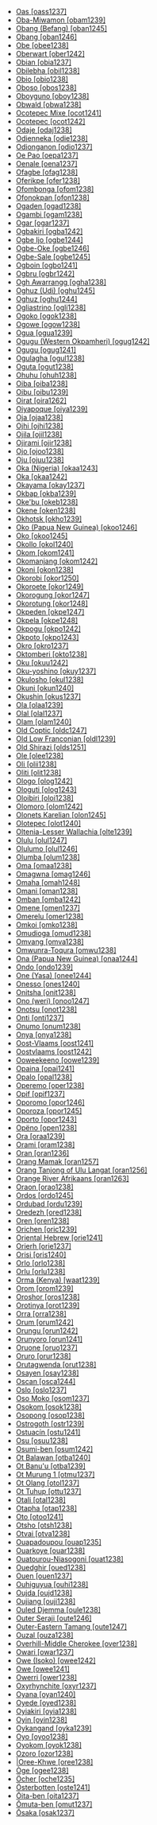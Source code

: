 - [Oas [oass1237]](tree/aust1307/nucl1752/mala1545/grea1284/cent2246/biko1240/inla1266/alba1269/oass1237/oas.oass1237.ini)
- [Oba-Miwamon [obam1239]](tree/anim1240/mari1437/yaqa1245/yaqa1246/obam1239/obamiwamon.obam1239.ini)
- [Obang (Befang) [oban1245]](tree/atla1278/volt1241/benu1247/bant1294/sout3152/wide1239/befa1241/oban1245/obangbefang.oban1245.ini)
- [Obang [oban1246]](tree/atla1278/volt1241/benu1247/bant1294/sout3152/ekoi1237/ekoi1236/ejag1240/ejag1241/ejag1239/east2411/oban1246/obang.oban1246.ini)
- [Obe [obee1238]](tree/atla1278/volt1241/benu1247/bant1294/sout3152/bend1256/putu1241/obee1238/obe.obee1238.ini)
- [Oberwart [ober1242]](tree/ural1272/hung1274/ober1242/oberwart.ober1242.ini)
- [Obian [obia1237]](tree/aust1307/nucl1752/mala1545/grea1283/sama1302/sulu1242/inne1244/sout2918/obia1237/obian.obia1237.ini)
- [Obilebha [obil1238]](tree/cent2225/moru1252/cent2043/logo1259/obil1238/obilebha.obil1238.ini)
- [Obio [obio1238]](tree/atla1278/volt1241/benu1247/igbo1258/igbo1259/ikwe1242/obio1238/obio.obio1238.ini)
- [Oboso [obos1238]](tree/atla1278/volt1241/benu1247/bant1294/sout3152/bend1256/putu1241/obos1238/oboso.obos1238.ini)
- [Oboyguno [oboy1238]](tree/afro1255/chad1250/east2632/east2633/east2709/dang1275/dang1276/bidi1241/oboy1238/oboyguno.oboy1238.ini)
- [Obwald [obwa1238]](tree/indo1319/germ1287/nort3152/west2793/high1286/midd1349/mode1258/uppe1397/alem1243/swis1247/obwa1238/obwald.obwa1238.ini)
- [Ocotepec Mixe [ocot1241]](tree/mixe1284/mixe1286/oaxa1241/lowl1268/lowl1269/midl1241/juqu1238/ocot1241/ocotepecmixe.ocot1241.ini)
- [Ocotepec [ocot1242]](tree/mixe1284/zoqu1261/chia1261/copa1236/ocot1242/ocotepec.ocot1242.ini)
- [Odaje [odaj1238]](tree/atla1278/volt1241/benu1247/bant1294/sout3152/ekoi1237/mbee1249/odaj1238/odaje.odaj1238.ini)
- [Odienneka [odie1238]](tree/mand1469/west2780/mand1431/cent2047/mand1432/mand1433/mand1434/mand1435/east2425/mani1303/woje1238/odie1238/odienneka.odie1238.ini)
- [Odionganon [odio1237]](tree/aust1307/nucl1752/mala1545/grea1284/cent2246/bisa1268/bant1288/odio1237/odionganon.odio1237.ini)
- [Oe Pao [oepa1237]](tree/aust1307/nucl1752/mala1545/cent2237/cent2245/timo1259/west2545/roti1239/nucl1753/ring1244/oepa1237/oepao.oepa1237.ini)
- [Oenale [oena1237]](tree/aust1307/nucl1752/mala1545/cent2237/cent2245/timo1259/west2545/roti1239/dela1251/oena1237/oenale.oena1237.ini)
- [Ofagbe [ofag1238]](tree/atla1278/volt1241/benu1247/akpe1249/edoi1239/sout2805/isok1239/ofag1238/ofagbe.ofag1238.ini)
- [Oferikpe [ofer1238]](tree/atla1278/volt1241/benu1247/delt1251/uppe1418/cent2027/east2400/mbem1251/cros1244/ofer1238/oferikpe.ofer1238.ini)
- [Ofombonga [ofom1238]](tree/atla1278/volt1241/benu1247/delt1251/uppe1418/cent2027/east2400/mbem1251/cros1244/ofom1238/ofombonga.ofom1238.ini)
- [Ofonokpan [ofon1238]](tree/atla1278/volt1241/benu1247/delt1251/uppe1418/cent2027/east2400/mbem1251/cros1244/ofon1238/ofonokpan.ofon1238.ini)
- [Ogaden [ogad1238]](tree/afro1255/cush1243/east2699/lowl1267/sout3055/main1283/omot1245/east2653/soma1255/ogad1238/ogaden.ogad1238.ini)
- [Ogambi [ogam1238]](tree/cent2225/moru1252/cent2043/logo1259/ogam1238/ogambi.ogam1238.ini)
- [Ogar [ogar1237]](tree/aust1307/nucl1752/mala1545/cent2237/cent2245/keit1238/yamd1241/onin1244/onin1245/ogar1237/ogar.ogar1237.ini)
- [Ogbakiri [ogba1242]](tree/atla1278/volt1241/benu1247/igbo1258/igbo1259/ikwe1242/ogba1242/ogbakiri.ogba1242.ini)
- [Ogbe Ijo [ogbe1244]](tree/ijoi1239/ijoo1239/west2446/izon1238/ogbe1244/ogbeijo.ogbe1244.ini)
- [Ogbe-Oke [ogbe1246]](tree/atla1278/volt1241/benu1247/akpe1249/edoi1239/nort3183/sout3171/okpa1238/west2472/ogbe1246/ogbeoke.ogbe1246.ini)
- [Ogbe-Sale [ogbe1245]](tree/atla1278/volt1241/benu1247/akpe1249/edoi1239/nort3183/sout3171/okpa1238/west2472/ogbe1245/ogbesale.ogbe1245.ini)
- [Ogboin [ogbo1241]](tree/ijoi1239/ijoo1239/west2446/izon1238/ogbo1241/ogboin.ogbo1241.ini)
- [Ogbru [ogbr1242]](tree/atla1278/volt1241/kwav1236/nyoa1234/agne1238/abid1235/ogbr1242/ogbru.ogbr1242.ini)
- [Ogh Awarrangg [ogha1238]](tree/pama1250/pama1251/sout3141/uppe1456/kunj1248/kunj1245/ogha1238/oghawarrangg.ogha1238.ini)
- [Oghuz (Udi) [oghu1245]](tree/nakh1245/dagh1238/lezg1248/udia1235/udii1243/oghu1245/oghuzudi.oghu1245.ini)
- [Oghuz [oghu1244]](tree/turk1311/comm1245/oghu1246/oghu1243/uzbe1247/nort2690/oghu1244/oghuz.oghu1244.ini)
- [Ogliastrino [ogli1238]](tree/indo1319/ital1284/lati1262/lati1263/impe1234/roma1334/sout3158/sard1256/sard1257/camp1261/ogli1238/ogliastrino.ogli1238.ini)
- [Ogoko [ogok1238]](tree/cent2225/moru1252/sout2827/sout2828/ogok1238/ogoko.ogok1238.ini)
- [Ogowe [ogow1238]](tree/atla1278/volt1241/benu1247/bant1294/sout3152/narr1281/bant1295/yaun1239/fang1246/ogow1238/ogowe.ogow1238.ini)
- [Ogua [ogua1239]](tree/atla1278/volt1241/benu1247/akpe1249/edoi1239/delt1252/dege1249/enge1239/ogua1239/ogua.ogua1239.ini)
- [Ogugu (Western Okpamheri) [ogug1242]](tree/atla1278/volt1241/benu1247/akpe1249/edoi1239/nort3183/sout3171/okpa1238/west2472/ogug1242/oguguwesternokpamheri.ogug1242.ini)
- [Ogugu [ogug1241]](tree/atla1278/volt1241/benu1247/defo1239/yoru1244/igal1242/ogug1241/ogugu.ogug1241.ini)
- [Ogulagha [ogul1238]](tree/ijoi1239/ijoo1239/west2446/izon1238/ogul1238/ogulagha.ogul1238.ini)
- [Oguta [ogut1238]](tree/atla1278/volt1241/benu1247/igbo1258/igbo1259/nucl1417/ogut1238/oguta.ogut1238.ini)
- [Ohuhu [ohuh1238]](tree/atla1278/volt1241/benu1247/igbo1258/igbo1259/nucl1417/ohuh1238/ohuhu.ohuh1238.ini)
- [Oiba [oiba1238]](tree/east2433/kubo1241/goba1246/oiba1238/oiba.oiba1238.ini)
- [Oibu [oibu1239]](tree/manu1261/mari1438/oibu1239/oibu.oibu1239.ini)
- [Oirat [oira1262]](tree/mong1329/oira1260/oira1264/oira1261/kalm1243/oira1262/oirat.oira1262.ini)
- [Oiyapoque [oiya1239]](tree/tupi1275/mawe1252/awet1245/tupi1276/tupi1281/waya1271/waya1270/oiya1239/oiyapoque.oiya1239.ini)
- [Oja [ojaa1238]](tree/atla1278/volt1241/benu1247/akpe1249/edoi1239/nort3183/sout3171/okpa1238/okul1238/ojaa1238/oja.ojaa1238.ini)
- [Ojhi [ojhi1238]](tree/indo1319/indo1320/indo1321/indo1322/subc1234/east2726/bagh1251/ojhi1238/ojhi.ojhi1238.ini)
- [Ojila [ojil1238]](tree/cent2225/moru1252/cent2043/avok1242/ojil1238/ojila.ojil1238.ini)
- [Ojirami [ojir1238]](tree/atla1278/volt1241/benu1247/akpe1249/edoi1239/nort3183/sout3171/okpa1238/okul1238/ojir1238/ojirami.ojir1238.ini)
- [Ojo [ojoo1238]](tree/atla1278/volt1241/benu1247/defo1239/arig1246/ojoo1238/ojo.ojoo1238.ini)
- [Oju [ojuu1238]](tree/atla1278/volt1241/benu1247/idom1262/etul1244/iged1239/ojuu1238/oju.ojuu1238.ini)
- [Oka (Nigeria) [okaa1243]](tree/atla1278/volt1241/benu1247/igbo1258/igbo1259/nucl1417/okaa1243/okanigeria.okaa1243.ini)
- [Oka [okaa1242]](tree/mong1329/oira1260/oira1264/khal1273/buri1258/russ1264/okaa1242/oka.okaa1242.ini)
- [Okayama [okay1237]](tree/japo1237/japa1256/japa1258/nucl1643/west2607/chug1253/okay1237/okayama.okay1237.ini)
- [Okbap [okba1239]](tree/nucl1709/mekk1240/east2504/kete1254/okba1239/okbap.okba1239.ini)
- [Oke'bu [okeb1238]](tree/cent2225/memb1239/ndoo1242/okeb1238/okebu.okeb1238.ini)
- [Okene [oken1238]](tree/atla1278/volt1241/benu1247/nupo1239/ebir1243/oken1238/okene.oken1238.ini)
- [Okhotsk [okho1239]](tree/tung1282/nort3147/even1260/okho1239/okhotsk.okho1239.ini)
- [Oko (Papua New Guinea) [okoo1246]](tree/koia1260/bara1376/esee1247/okoo1246/okopapuanewguinea.okoo1246.ini)
- [Oko [okoo1245]](tree/atla1278/volt1241/benu1247/okoe1238/okoo1245/oko.okoo1245.ini)
- [Okollo [okol1240]](tree/cent2225/moru1252/sout2827/sout2828/okol1240/okollo.okol1240.ini)
- [Okom [okom1241]](tree/atla1278/volt1241/benu1247/delt1251/uppe1418/cent2027/east2400/mbem1251/cros1244/okom1241/okom.okom1241.ini)
- [Okomanjang [okom1242]](tree/atla1278/volt1241/benu1247/bant1294/sout3152/wide1239/befa1241/okom1242/okomanjang.okom1242.ini)
- [Okoni [okon1238]](tree/atla1278/volt1241/nort3149/gura1261/cent2243/nort2777/bwam1248/otiv1239/nucl1743/otiv1240/waam1245/taya1258/nate1242/okon1238/okoni.okon1238.ini)
- [Okorobi [okor1250]](tree/atla1278/volt1241/benu1247/bant1294/sout3152/wide1239/narr1282/momo1242/ngwo1241/okor1250/okorobi.okor1250.ini)
- [Okoroete [okor1249]](tree/atla1278/volt1241/benu1247/delt1251/obol1242/obol1244/obol1243/okor1249/okoroete.okor1249.ini)
- [Okorogung [okor1247]](tree/atla1278/volt1241/benu1247/bant1294/sout3152/bend1256/putu1241/okor1247/okorogung.okor1247.ini)
- [Okorotung [okor1248]](tree/atla1278/volt1241/benu1247/bant1294/sout3152/bend1256/putu1241/okor1248/okorotung.okor1248.ini)
- [Okpeden [okpe1247]](tree/atla1278/volt1241/benu1247/delt1251/cent2028/abua1243/abua1244/okpe1247/okpeden.okpe1247.ini)
- [Okpela [okpe1248]](tree/atla1278/volt1241/benu1247/akpe1249/edoi1239/nort3182/unun9932/uncl1474/ivbi1241/okpe1248/okpela.okpe1248.ini)
- [Okpogu [okpo1242]](tree/atla1278/volt1241/benu1247/idom1262/etul1244/etul1246/nucl1732/idom1241/okpo1242/okpogu.okpo1242.ini)
- [Okpoto [okpo1243]](tree/atla1278/volt1241/benu1247/delt1251/uppe1418/cent2027/nort2790/kori1259/orin1239/okpo1243/okpoto.okpo1243.ini)
- [Okro [okro1237]](tree/aust1307/nucl1752/mala1545/cent2237/east2712/ocea1241/admi1239/east2459/manu1262/east2460/koro1314/nali1245/okro1237/okro.okro1237.ini)
- [Oktomberi [okto1238]](tree/nakh1245/dagh1238/lezg1248/udia1235/udii1243/okto1238/oktomberi.okto1238.ini)
- [Oku [okuu1242]](tree/atla1278/volt1241/benu1247/bant1294/sout3152/bend1256/boky1238/okuu1242/oku.okuu1242.ini)
- [Oku-yoshino [okuy1237]](tree/japo1237/japa1256/japa1258/nucl1643/west2607/kink1238/okuy1237/okuyoshino.okuy1237.ini)
- [Okulosho [okul1238]](tree/atla1278/volt1241/benu1247/akpe1249/edoi1239/nort3183/sout3171/okpa1238/okul1238/okulosho.okul1238.ini)
- [Okuni [okun1240]](tree/atla1278/volt1241/benu1247/delt1251/uppe1418/cent2027/east2400/olul1245/okun1240/okuni.okun1240.ini)
- [Okushin [okus1237]](tree/japo1237/japa1256/japa1258/nucl1643/east2526/toka1245/naga1407/naga1408/okus1237/okushin.okus1237.ini)
- [Ola [olaa1239]](tree/tung1282/nort3147/even1260/olaa1239/ola.olaa1239.ini)
- [Olal [olal1237]](tree/aust1307/nucl1752/mala1545/cent2237/east2712/ocea1241/nort3195/cent2269/ambr1240/nort2839/olal1237/olal.olal1237.ini)
- [Olam [olam1240]](tree/surm1244/sout2836/sout2838/didi1256/murl1244/olam1240/olam.olam1240.ini)
- [Old Coptic [oldc1247]](tree/afro1255/egyp1245/copt1239/oldc1247/oldcoptic.oldc1247.ini)
- [Old Low Franconian [oldl1239]](tree/indo1319/germ1287/nort3152/west2793/fran1268/high1287/fran1264/oldl1239/oldlowfranconian.oldl1239.ini)
- [Old Shirazi [olds1251]](tree/indo1319/indo1320/iran1269/west2794/sout3157/fars1254/fars1255/west2369/olds1251/oldshirazi.olds1251.ini)
- [Ole [olee1238]](tree/atla1278/volt1241/benu1247/akpe1249/edoi1239/sout2805/isok1239/olee1238/ole.olee1238.ini)
- [Oli [olii1238]](tree/atla1278/volt1241/benu1247/bant1294/sout3152/narr1281/bant1295/sawa1251/dual1244/dual1245/dual1243/olii1238/oli.olii1238.ini)
- [Oliti [olit1238]](tree/atla1278/volt1241/benu1247/bant1294/sout3152/tivo1239/cent2261/cent2267/icev1238/olit1238/oliti.olit1238.ini)
- [Ologo [olog1242]](tree/bosa1245/bosa1246/kalu1249/kalu1248/olog1242/ologo.olog1242.ini)
- [Ologuti [olog1243]](tree/nucl1709/kain1273/goro1272/nucl1760/nucl1756/kama1374/yaga1260/olog1243/ologuti.olog1243.ini)
- [Oloibiri [oloi1238]](tree/atla1278/volt1241/benu1247/delt1251/cent2028/kugb1242/ogbi1239/oloi1238/oloibiri.oloi1238.ini)
- [Olomoro [olom1242]](tree/atla1278/volt1241/benu1247/akpe1249/edoi1239/sout2805/isok1239/olom1242/olomoro.olom1242.ini)
- [Olonets Karelian [olon1245]](tree/ural1272/finn1317/kare1349/kare1335/olon1245/olonetskarelian.olon1245.ini)
- [Olotepec [olot1240]](tree/mixe1284/mixe1286/oaxa1241/lowl1268/lowl1269/midl1241/nort2939/olot1240/olotepec.olot1240.ini)
- [Oltenia-Lesser Wallachia [olte1239]](tree/indo1319/ital1284/lati1262/lati1263/impe1234/roma1334/east2714/macr1262/roma1327/olte1239/oltenialesserwallachia.olte1239.ini)
- [Olulu [olul1247]](tree/atla1278/volt1241/benu1247/bant1294/sout3152/tivo1239/cent2261/cent2268/ipul1238/olul1247/olulu.olul1247.ini)
- [Olulumo [olul1246]](tree/atla1278/volt1241/benu1247/delt1251/uppe1418/cent2027/east2400/olul1245/olul1246/olulumo.olul1246.ini)
- [Olumba [olum1238]](tree/nucl1709/kain1273/goro1272/nucl1760/nucl1756/sian1257/olum1238/olumba.olum1238.ini)
- [Oma [omaa1238]](tree/atla1278/volt1241/benu1247/akpe1249/edoi1239/nort3183/sout3171/okpa1238/okul1238/omaa1238/oma.omaa1238.ini)
- [Omagwna [omag1246]](tree/atla1278/volt1241/benu1247/igbo1258/igbo1259/ikwe1242/omag1246/omagwna.omag1246.ini)
- [Omaha [omah1248]](tree/siou1252/core1249/miss1254/dheg1241/omah1247/omah1248/omaha.omah1248.ini)
- [Omani [oman1238]](tree/koia1260/koia1261/koit1243/gras1249/oman1238/omani.oman1238.ini)
- [Omban [omba1242]](tree/nucl1709/mekk1240/east2504/kete1254/omba1242/omban.omba1242.ini)
- [Omene [omen1237]](tree/aust1307/nucl1752/mala1545/cent2237/east2712/ocea1241/west2818/papu1253/peri1258/cent2070/sina1272/sina1266/omen1237/omene.omen1237.ini)
- [Omerelu [omer1238]](tree/atla1278/volt1241/benu1247/igbo1258/igbo1259/ikwe1242/omer1238/omerelu.omer1238.ini)
- [Omkoi [omko1238]](tree/sino1245/kare1337/peri1254/pwoo1239/nort2704/pwon1235/omko1238/omkoi.omko1238.ini)
- [Omudioga [omud1238]](tree/atla1278/volt1241/benu1247/igbo1258/igbo1259/ikwe1242/omud1238/omudioga.omud1238.ini)
- [Omvang [omva1238]](tree/atla1278/volt1241/benu1247/bant1294/sout3152/narr1281/bant1295/yaun1239/ewon1241/ewon1239/omva1238/omvang.omva1238.ini)
- [Omwunra-Toqura [omwu1238]](tree/nucl1709/kain1273/kain1274/tair1260/sout2943/omwu1238/omwunratoqura.omwu1238.ini)
- [Ona (Papua New Guinea) [onaa1244]](tree/nucl1709/kain1273/goro1272/nucl1760/nucl1756/sian1257/onaa1244/onapapuanewguinea.onaa1244.ini)
- [Ondo [ondo1239]](tree/atla1278/volt1241/benu1247/defo1239/yoru1244/edek1238/edea1234/east2738/sout3186/nucl1747/lucu1239/yoru1245/ondo1239/ondo.ondo1239.ini)
- [One (Yasa) [onee1244]](tree/atla1278/volt1241/benu1247/bant1294/sout3152/narr1281/bant1295/sawa1251/beng1289/yasa1241/yasa1242/onee1244/oneyasa.onee1244.ini)
- [Onesso [ones1240]](tree/aust1307/nucl1752/mala1545/cent2237/east2712/ocea1241/nort3195/cent2269/mala1539/east2753/aulu1238/ones1240/onesso.ones1240.ini)
- [Onitsha [onit1238]](tree/atla1278/volt1241/benu1247/igbo1258/igbo1259/nucl1417/onit1238/onitsha.onit1238.ini)
- [Ono (weri) [onoo1247]](tree/goil1242/weri1254/weri1253/onoo1247/onoweri.onoo1247.ini)
- [Onotsu [onot1238]](tree/japo1237/ryuk1243/nort3255/amam1245/kika1239/onot1238/onotsu.onot1238.ini)
- [Onti [onti1237]](tree/drav1251/sout3133/sout3138/tulu1261/kora1289/korr1238/onti1237/onti.onti1237.ini)
- [Onumo [onum1238]](tree/atla1278/volt1241/benu1247/akpe1249/edoi1239/nort3183/sout3171/okpa1238/west2472/onum1238/onumo.onum1238.ini)
- [Onya [onya1238]](tree/nucl1709/mekk1240/east2504/kete1254/onya1238/onya.onya1238.ini)
- [Oost-Vlaams [oost1241]](tree/indo1319/germ1287/nort3152/west2793/fran1268/wese1235/macr1270/midd1347/mode1257/dutc1256/oost1241/oostvlaams.oost1241.ini)
- [Oostvlaams [oost1242]](tree/indo1319/germ1287/nort3152/west2793/fran1268/wese1235/macr1270/midd1347/mode1257/vlaa1240/oost1242/oostvlaams.oost1242.ini)
- [Ooweekeeno [oowe1239]](tree/waka1280/nort2964/kwak1268/heil1246/oowe1239/ooweekeeno.oowe1239.ini)
- [Opaina [opai1241]](tree/tuca1253/east2698/sout3144/yahu1241/opai1241/opaina.opai1241.ini)
- [Opalo [opal1238]](tree/afro1255/chad1250/bium1280/sout3145/bium1271/bata1316/baca1246/opal1238/opalo.opal1238.ini)
- [Operemo [oper1238]](tree/ijoi1239/ijoo1239/west2446/izon1238/oper1238/operemo.oper1238.ini)
- [Opif [opif1237]](tree/aust1307/nucl1752/mala1545/cent2237/east2712/sout2850/sout3229/cend1238/biak1249/biak1250/biak1248/opif1237/opif.opif1237.ini)
- [Oporomo [opor1246]](tree/ijoi1239/ijoo1239/west2446/izon1238/opor1246/oporomo.opor1246.ini)
- [Oporoza [opor1245]](tree/ijoi1239/ijoo1239/west2446/izon1238/opor1245/oporoza.opor1245.ini)
- [Oporto [opor1243]](tree/sign1238/sign1237/swed1257/port1277/opor1243/oporto.opor1243.ini)
- [Opëno [open1238]](tree/nilo1247/west2493/luob1235/nort2814/anua1242/open1238/openo.open1238.ini)
- [Ora [oraa1239]](tree/atla1278/volt1241/benu1247/akpe1249/edoi1239/nort3182/cent2259/emai1241/oraa1239/ora.oraa1239.ini)
- [Orami [oram1238]](tree/sout2948/nasi1247/naas1242/oram1238/orami.oram1238.ini)
- [Oran [oran1236]](tree/afro1255/semi1276/west2786/cent2236/arab1394/arab1395/nort3191/alge1239/oran1236/oran.oran1236.ini)
- [Orang Mamak [oran1257]](tree/aust1307/nucl1752/mala1545/mala1536/nort3170/mala1538/nucl1733/mina1280/mina1268/oran1257/orangmamak.oran1257.ini)
- [Orang Tanjong of Ulu Langat [oran1256]](tree/aust1305/asli1243/cent1987/seno1278/sema1266/oran1256/orangtanjongofululangat.oran1256.ini)
- [Orange River Afrikaans [oran1263]](tree/indo1319/germ1287/nort3152/west2793/fran1268/wese1235/afri1273/afri1274/oran1263/orangeriverafrikaans.oran1263.ini)
- [Oraon [orao1238]](tree/drav1251/nort2698/kuru1300/kuru1301/kuru1302/orao1238/oraon.orao1238.ini)
- [Ordos [ordo1245]](tree/mong1329/oira1260/oira1264/khal1273/mong1331/peri1253/ordo1245/ordos.ordo1245.ini)
- [Ordubad [ordu1239]](tree/turk1311/comm1245/oghu1246/oghu1243/west2406/azer1255/nort2697/ordu1239/ordubad.ordu1239.ini)
- [Oredezh [ored1238]](tree/ural1272/finn1317/ingr1248/ored1238/oredezh.ored1238.ini)
- [Oren [oren1238]](tree/daga1274/maiw1251/oren1238/oren.oren1238.ini)
- [Orichen [oric1239]](tree/tung1282/east2366/cent2235/oroc1248/oric1239/orichen.oric1239.ini)
- [Oriental Hebrew [orie1241]](tree/afro1255/semi1276/west2786/cent2236/nort3165/cana1267/hebr1246/hebr1245/orie1241/orientalhebrew.orie1241.ini)
- [Orierh [orie1237]](tree/aust1307/nucl1752/mala1545/cent2237/east2712/ocea1241/nort3195/cent2269/mala1539/peri1262/sout3197/malf1237/orie1237/orierh.orie1237.ini)
- [Orisi [oris1240]](tree/book1242/chor1275/oris1240/orisi.oris1240.ini)
- [Orlo [orlo1238]](tree/kres1240/gbay1288/orlo1238/orlo.orlo1238.ini)
- [Orlu [orlu1238]](tree/atla1278/volt1241/benu1247/igbo1258/igbo1259/nucl1417/orlu1238/orlu.orlu1238.ini)
- [Orma (Kenya) [waat1239]](tree/afro1255/cush1243/east2699/lowl1267/sout3055/main1283/nucl1701/nucl1736/cent2302/cent2303/orma1241/waat1239/ormakenya.waat1239.ini)
- [Orom [orom1239]](tree/nilo1247/east2418/teso1247/teso1248/teso1249/orom1239/orom.orom1239.ini)
- [Oroshor [oros1238]](tree/indo1319/indo1320/iran1269/east2704/sout3156/shug1237/shug1253/shug1248/oros1238/oroshor.oros1238.ini)
- [Orotinya [orot1239]](tree/book1242/chor1275/orot1239/orotinya.orot1239.ini)
- [Orra [orra1238]](tree/tama1329/tama1330/tama1368/tama1331/orra1238/orra.orra1238.ini)
- [Orum [orum1242]](tree/atla1278/volt1241/benu1247/delt1251/uppe1418/cent2027/nort2790/ubag1244/kohu1243/agwa1247/orum1242/orum.orum1242.ini)
- [Orungu [orun1242]](tree/atla1278/volt1241/benu1247/bant1294/sout3152/narr1281/bant1295/b10b1234/myen1241/orun1242/orungu.orun1242.ini)
- [Orunyoro [orun1241]](tree/atla1278/volt1241/benu1247/bant1294/sout3152/narr1281/east2731/nort3203/grea1289/west2841/ruta1242/nort3228/nkor1240/nyor1247/nyor1246/orun1241/orunyoro.orun1241.ini)
- [Oruone [oruo1237]](tree/aust1307/nucl1752/mala1545/cent2237/east2712/ocea1241/west2818/papu1253/peri1258/cent2070/sina1272/sina1266/oruo1237/oruone.oruo1237.ini)
- [Oruro [orur1238]](tree/quec1387/quec1388/quec1389/boli1262/sout2991/orur1238/oruro.orur1238.ini)
- [Orutagwenda [orut1238]](tree/atla1278/volt1241/benu1247/bant1294/sout3152/narr1281/east2731/nort3203/grea1289/west2841/ruta1242/nort3228/nkor1240/nkor1241/nyan1307/orut1238/orutagwenda.orut1238.ini)
- [Osayen [osay1238]](tree/atla1278/volt1241/benu1247/okoe1238/osay1238/osayen.osay1238.ini)
- [Oscan [osca1244]](tree/indo1319/ital1284/sabe1249/sabe1248/osca1244/oscan.osca1244.ini)
- [Oslo [oslo1237]](tree/sign1238/sign1237/lsfi1234/norw1261/norw1255/oslo1237/oslo.oslo1237.ini)
- [Oso Moko [osom1237]](tree/aust1307/nucl1752/mala1545/cent2237/cent2245/timo1259/east2732/kawa1289/naue1237/osom1237/osomoko.osom1237.ini)
- [Osokom [osok1238]](tree/atla1278/volt1241/benu1247/bant1294/sout3152/bend1256/boky1238/osok1238/osokom.osok1238.ini)
- [Osopong [osop1238]](tree/atla1278/volt1241/benu1247/delt1251/uppe1418/cent2027/east2400/mbem1251/cros1244/osop1238/osopong.osop1238.ini)
- [Ostrogoth [ostr1239]](tree/indo1319/germ1287/goth1244/ostr1239/ostrogoth.ostr1239.ini)
- [Ostuacín [ostu1241]](tree/mixe1284/zoqu1261/chia1261/copa1236/ostu1241/ostuacin.ostu1241.ini)
- [Osu [osuu1238]](tree/atla1278/volt1241/kwav1236/gada1257/adan1247/osuu1238/osu.osuu1238.ini)
- [Osumi-ben [osum1242]](tree/japo1237/japa1256/japa1258/nucl1643/kyus1238/sats1241/osum1242/osumiben.osum1242.ini)
- [Ot Balawan [otba1240]](tree/aust1307/nucl1752/mala1545/grea1283/west2561/nort2891/otda1235/otba1240/otbalawan.otba1240.ini)
- [Ot Banu'u [otba1239]](tree/aust1307/nucl1752/mala1545/grea1283/west2561/nort2891/otda1235/otba1239/otbanuu.otba1239.ini)
- [Ot Murung 1 [otmu1237]](tree/aust1307/nucl1752/mala1545/grea1283/west2561/nort2891/otda1235/otmu1237/otmurung1.otmu1237.ini)
- [Ot Olang [otol1237]](tree/aust1307/nucl1752/mala1545/grea1283/west2561/nort2891/otda1235/otol1237/otolang.otol1237.ini)
- [Ot Tuhup [ottu1237]](tree/aust1307/nucl1752/mala1545/grea1283/west2561/nort2891/otda1235/ottu1237/ottuhup.ottu1237.ini)
- [Otali [otal1238]](tree/iroq1247/cher1273/otal1238/otali.otal1238.ini)
- [Otapha [otap1238]](tree/atla1278/volt1241/benu1247/delt1251/cent2028/abua1243/abua1244/otap1238/otapha.otap1238.ini)
- [Oto [otoo1241]](tree/siou1252/core1249/miss1254/winn1245/iowa1245/otoo1241/oto.otoo1241.ini)
- [Otsho [otsh1238]](tree/cent2225/moru1252/cent2043/lugb1240/otsh1238/otsho.otsh1238.ini)
- [Otvai [otva1238]](tree/timo1261/alor1249/alor1250/west2787/stra1245/adan1252/kabo1247/otva1238/otvai.otva1238.ini)
- [Ouapadoupou [ouap1235]](tree/atla1278/volt1241/nort3149/gura1261/cent2243/nort2777/bwam1248/otiv1239/nucl1743/gurm1247/west2461/nucl1748/nort3234/moss1237/moss1238/moss1236/ouap1235/ouapadoupou.ouap1235.ini)
- [Ouarkoye [ouar1238]](tree/atla1278/volt1241/nort3149/gura1261/cent2243/nort2777/bwam1248/bwam1247/nucl1742/buam1238/ouar1238/ouarkoye.ouar1238.ini)
- [Ouatourou-Niasogoni [ouat1238]](tree/atla1278/volt1241/nort3149/gura1261/samu1243/wara1292/ouat1238/ouatourouniasogoni.ouat1238.ini)
- [Ouedghir [oued1238]](tree/afro1255/berb1260/zena1250/moza1250/ouar1239/taga1278/oued1238/ouedghir.oued1238.ini)
- [Ouen [ouen1237]](tree/aust1307/nucl1752/mala1545/cent2237/east2712/ocea1241/sout3173/newc1243/extr1245/nume1242/ouen1237/ouen.ouen1237.ini)
- [Ouhiguyua [ouhi1238]](tree/atla1278/nort3146/nort3148/peul1234/fula1264/fula1269/west2454/ouhi1238/ouhiguyua.ouhi1238.ini)
- [Oujda [oujd1238]](tree/afro1255/semi1276/west2786/cent2236/arab1394/arab1395/nort3191/moro1295/moro1292/oujd1238/oujda.oujd1238.ini)
- [Oujiang [ouji1238]](tree/sino1245/sini1245/cent2008/wuch1236/ouji1238/oujiang.ouji1238.ini)
- [Ouled Djemma [oule1238]](tree/maba1274/maba1275/maba1276/nucl1441/maba1277/oule1238/ouleddjemma.oule1238.ini)
- [Outer Seraji [oute1246]](tree/indo1319/indo1320/indo1321/indo1310/hima1250/nucl1728/kull1236/oute1246/outerseraji.oute1246.ini)
- [Outer-Eastern Tamang [oute1247]](tree/sino1245/bodi1256/kaik1248/ghal1247/tama1367/nucl1729/east2347/oute1247/outereasterntamang.oute1247.ini)
- [Ouzal [ouza1238]](tree/afro1255/chad1250/bium1280/sout3145/mata1311/mafa1239/cent2189/ouza1238/ouzal.ouza1238.ini)
- [Overhill-Middle Cherokee [over1238]](tree/iroq1247/cher1273/over1238/overhillmiddlecherokee.over1238.ini)
- [Owari [owar1237]](tree/japo1237/japa1256/japa1258/nucl1643/east2526/toka1245/gifu1238/owar1237/owari.owar1237.ini)
- [Owe (Isoko) [owee1242]](tree/atla1278/volt1241/benu1247/akpe1249/edoi1239/sout2805/isok1239/owee1242/oweisoko.owee1242.ini)
- [Owe [owee1241]](tree/atla1278/volt1241/benu1247/defo1239/yoru1244/edek1238/edea1234/east2738/sout3186/nucl1747/lucu1239/yoru1245/owee1241/owe.owee1241.ini)
- [Owerri [ower1238]](tree/atla1278/volt1241/benu1247/igbo1258/igbo1259/nucl1417/ower1238/owerri.ower1238.ini)
- [Oxyrhynchite [oxyr1237]](tree/afro1255/egyp1245/copt1239/midd1332/oxyr1237/oxyrhynchite.oxyr1237.ini)
- [Oyana [oyan1240]](tree/nucl1709/kain1273/kain1274/gauw1235/gads1260/gads1258/oyan1240/oyana.oyan1240.ini)
- [Oyede [oyed1238]](tree/atla1278/volt1241/benu1247/akpe1249/edoi1239/sout2805/isok1239/oyed1238/oyede.oyed1238.ini)
- [Oyiakiri [oyia1238]](tree/ijoi1239/ijoo1239/west2446/izon1238/oyia1238/oyiakiri.oyia1238.ini)
- [Oyin [oyin1238]](tree/atla1278/volt1241/benu1247/defo1239/arig1246/oyin1238/oyin.oyin1238.ini)
- [Oykangand [oyka1239]](tree/pama1250/pama1251/sout3141/uppe1456/kunj1248/kunj1245/oyka1239/oykangand.oyka1239.ini)
- [Oyo [oyoo1238]](tree/atla1278/volt1241/benu1247/defo1239/yoru1244/edek1238/edea1234/east2738/sout3186/nucl1747/lucu1239/yoru1245/oyoo1238/oyo.oyoo1238.ini)
- [Oyokom [oyok1238]](tree/atla1278/volt1241/benu1247/bant1294/sout3152/bend1256/boky1238/oyok1238/oyokom.oyok1238.ini)
- [Ozoro [ozor1238]](tree/atla1278/volt1241/benu1247/akpe1249/edoi1239/sout2805/isok1239/ozor1238/ozoro.ozor1238.ini)
- [|Oree-Khwe [oree1238]](tree/khoe1240/khoe1241/nonk1236/ostk1235/shua1254/oree1238/oreekhwe.oree1238.ini)
- [Òge [ogee1238]](tree/atla1278/volt1241/benu1247/defo1239/arig1246/ogee1238/oge.ogee1238.ini)
- [Öcher [oche1235]](tree/indo1319/germ1287/nort3152/west2793/fran1268/high1287/kols1241/oche1235/ocher.oche1235.ini)
- [Österbotten [oste1241]](tree/indo1319/germ1287/nort3152/nort3160/east2302/macr1265/swed1254/oste1241/osterbotten.oste1241.ini)
- [Ōita-ben [oita1237]](tree/japo1237/japa1256/japa1258/nucl1643/kyus1238/honi1246/oita1237/oitaben.oita1237.ini)
- [Ōmuta-ben [omut1237]](tree/japo1237/japa1256/japa1258/nucl1643/kyus1238/hich1237/chik1252/omut1237/omutaben.omut1237.ini)
- [Ōsaka [osak1237]](tree/japo1237/japa1256/japa1258/nucl1643/west2607/kink1238/osak1237/osaka.osak1237.ini)
